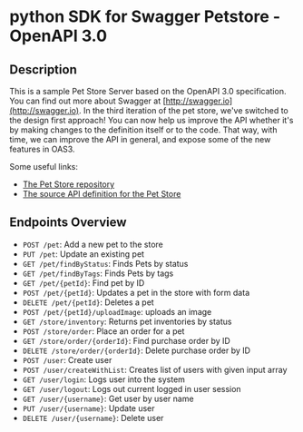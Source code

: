 # python SDK for Swagger Petstore - OpenAPI 3.0

## Description
This is a sample Pet Store Server based on the OpenAPI 3.0 specification.  You can find out more about
Swagger at [http://swagger.io](http://swagger.io). In the third iteration of the pet store, we've switched to the design first approach!
You can now help us improve the API whether it's by making changes to the definition itself or to the code.
That way, with time, we can improve the API in general, and expose some of the new features in OAS3.

Some useful links:
- [The Pet Store repository](https://github.com/swagger-api/swagger-petstore)
- [The source API definition for the Pet Store](https://github.com/swagger-api/swagger-petstore/blob/master/src/main/resources/openapi.yaml)

## Endpoints Overview
- `POST /pet`: Add a new pet to the store
- `PUT /pet`: Update an existing pet
- `GET /pet/findByStatus`: Finds Pets by status
- `GET /pet/findByTags`: Finds Pets by tags
- `GET /pet/{petId}`: Find pet by ID
- `POST /pet/{petId}`: Updates a pet in the store with form data
- `DELETE /pet/{petId}`: Deletes a pet
- `POST /pet/{petId}/uploadImage`: uploads an image
- `GET /store/inventory`: Returns pet inventories by status
- `POST /store/order`: Place an order for a pet
- `GET /store/order/{orderId}`: Find purchase order by ID
- `DELETE /store/order/{orderId}`: Delete purchase order by ID
- `POST /user`: Create user
- `POST /user/createWithList`: Creates list of users with given input array
- `GET /user/login`: Logs user into the system
- `GET /user/logout`: Logs out current logged in user session
- `GET /user/{username}`: Get user by user name
- `PUT /user/{username}`: Update user
- `DELETE /user/{username}`: Delete user